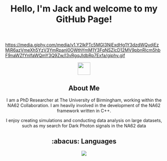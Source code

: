 <header align="center">
    <h1>Hello, I'm Jack and welcome to my GitHub Page!</h1>
</header>

https://media.giphy.com/media/v1.Y2lkPTc5MGI3NjExdHg1Y3dzdWQydjEzMjR6azVmeXh5YzV3YmRpanl0OWthYmM1Y3FqNSZlcD12MV9pbnRlcm5hbF9naWZfYnlfaWQmY3Q9Zw/l3vRgqJIdbRp7Exfa/giphy.gif
<div align="center">
    <img src="https://media.giphy.com/media/v1.Y2lkPTc5MGI3NjExdHg1Y3dzdWQydjEzMjR6azVmeXh5YzV3YmRpanl0OWthYmM1Y3FqNSZlcD12MV9pbnRlcm5hbF9naWZfYnlfaWQmY3Q9Zw/l3vRgqJIdbRp7Exfa/giphy.gif" width="40" height="40" />
    <h2>About Me</h2>
    <p>I am a PhD Researcher at The University of Birmingham, working within the NA62 Collaboration. I am heavily involved in the development of the NA62 framework written in C++.</p>
    <p>I enjoy creating simulations and conducting data analysis on large datasets, such as my search for Dark Photon signals in the NA62 data</p>
</div>

<div align="center">
    <h2>:abacus: Languages </h2>
    <p align="center">
        <img src="https://skillicons.dev/icons?i=linux,git,py,docker,c,cpp,sqlite,html,css" />
    </p>
</div>

</div>



